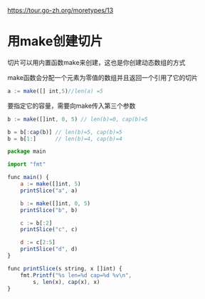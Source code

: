 https://tour.go-zh.org/moretypes/13

# 用make创建切片

切片可以用内置函数make来创建，这也是你创建动态数组的方式

make函数会分配一个元素为零值的数组并且返回一个引用了它的切片

```js
a := make([] int,5)//len(a) =5
```
要指定它的容量，需要向make传入第三个参数
```js
b := make([]int, 0, 5) // len(b)=0, cap(b)=5

b = b[:cap(b)] // len(b)=5, cap(b)=5
b = b[1:]      // len(b)=4, cap(b)=4
```
```js
package main

import "fmt"

func main() {
	a := make([]int, 5)
	printSlice("a", a)

	b := make([]int, 0, 5)
	printSlice("b", b)

	c := b[:2]
	printSlice("c", c)

	d := c[2:5]
	printSlice("d", d)
}

func printSlice(s string, x []int) {
	fmt.Printf("%s len=%d cap=%d %v\n",
		s, len(x), cap(x), x)
}
```
